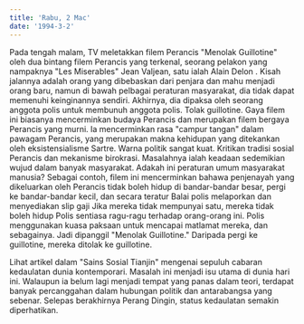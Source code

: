 ```yaml
---
title: 'Rabu, 2 Mac'
date: '1994-3-2'
---
```


Pada tengah malam, TV meletakkan filem Perancis "Menolak Guillotine" oleh dua bintang filem Perancis yang terkenal, seorang pelakon yang nampaknya "Les Miserables" Jean Valjean, satu ialah Alain Delon . Kisah jalannya adalah orang yang dibebaskan dari penjara dan mahu menjadi orang baru, namun di bawah pelbagai peraturan masyarakat, dia tidak dapat memenuhi keinginannya sendiri. Akhirnya, dia dipaksa oleh seorang anggota polis untuk membunuh anggota polis. Tolak guillotine. Gaya filem ini biasanya mencerminkan budaya Perancis dan merupakan filem bergaya Perancis yang murni. Ia mencerminkan rasa "campur tangan" dalam pawagam Perancis, yang merupakan makna kehidupan yang ditekankan oleh eksistensialisme Sartre. Warna politik sangat kuat. Kritikan tradisi sosial Perancis dan mekanisme birokrasi. Masalahnya ialah keadaan sedemikian wujud dalam banyak masyarakat. Adakah ini peraturan umum masyarakat manusia? Sebagai contoh, filem ini mencerminkan bahawa penjenayah yang dikeluarkan oleh Perancis tidak boleh hidup di bandar-bandar besar, pergi ke bandar-bandar kecil, dan secara teratur Balai polis melaporkan dan menyediakan slip gaji Jika mereka tidak mempunyai satu, mereka tidak boleh hidup Polis sentiasa ragu-ragu terhadap orang-orang ini. Polis menggunakan kuasa paksaan untuk mencapai matlamat mereka, dan sebagainya. Jadi dipanggil "Menolak Guillotine." Daripada pergi ke guillotine, mereka ditolak ke guillotine.

Lihat artikel dalam "Sains Sosial Tianjin" mengenai sepuluh cabaran kedaulatan dunia kontemporari. Masalah ini menjadi isu utama di dunia hari ini. Walaupun ia belum lagi menjadi tempat yang panas dalam teori, terdapat banyak percanggahan dalam hubungan politik dan antarabangsa yang sebenar. Selepas berakhirnya Perang Dingin, status kedaulatan semakin diperhatikan.

